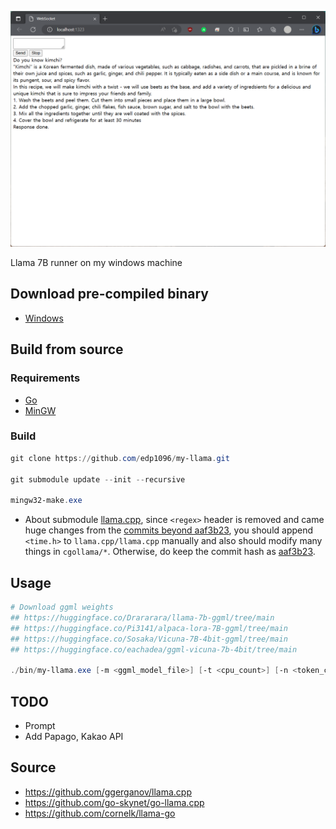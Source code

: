 ![image description](doc/screenshot.png)

Llama 7B runner on my windows machine


## Download pre-compiled binary
* [Windows](https://github.com/edp1096/my-llama/releases/download/v0.0.2/my-llama.exe)


## Build from source

### Requirements
* [Go](https://golang.org/dl)
* [MinGW](https://github.com/brechtsanders/winlibs_mingw)

### Build
```powershell
git clone https://github.com/edp1096/my-llama.git

git submodule update --init --recursive

mingw32-make.exe
```
* About submodule [llama.cpp](https://github.com/ggerganov/llama.cpp), since `<regex>` header is removed and came huge changes from the [commits beyond aaf3b23](https://github.com/ggerganov/llama.cpp/commit/f963b63afa0e057cfb9eba4d88407c6a0850a0d8), you should append `<time.h>` to `llama.cpp/llama.cpp` manually and also should modify many things in `cgollama/*`. Otherwise, do keep the commit hash as [aaf3b23](https://github.com/ggerganov/llama.cpp/commit/aaf3b23debc1fe1a06733c8c6468fb84233cc44f).


## Usage
```powershell
# Download ggml weights
## https://huggingface.co/Drararara/llama-7b-ggml/tree/main
## https://huggingface.co/Pi3141/alpaca-lora-7B-ggml/tree/main
## https://huggingface.co/Sosaka/Vicuna-7B-4bit-ggml/tree/main
## https://huggingface.co/eachadea/ggml-vicuna-7b-4bit/tree/main

./bin/my-llama.exe [-m <ggml_model_file>] [-t <cpu_count>] [-n <token_count>]
```


## TODO
* Prompt
* Add Papago, Kakao API


## Source
* https://github.com/ggerganov/llama.cpp
* https://github.com/go-skynet/go-llama.cpp
* https://github.com/cornelk/llama-go
